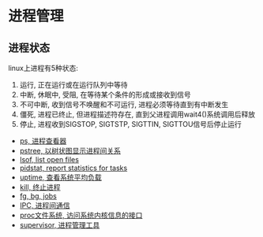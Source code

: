 # 进程管理

## 进程状态

linux上进程有5种状态: <br/>
1. 运行, 正在运行或在运行队列中等待
2. 中断, 休眠中, 受阻, 在等待某个条件的形成或接收到信号
3. 不可中断, 收到信号不唤醒和不可运行, 进程必须等待直到有中断发生
4. 僵死, 进程已终止, 但进程描述符存在, 直到父进程调用wait4()系统调用后释放
5. 停止, 进程收到SIGSTOP, SIGTSTP, SIGTTIN, SIGTTOU信号后停止运行


+ [ps, 进程查看器](/performance/process/ps.md)
+ [pstree, 以树状图显示进程间关系](/performance/process/pstree.md)
+ [lsof, list open files](/performance/process/lsof.md)
+ [pidstat, report statistics for tasks](/performance/process/pidstat.md)
+ [uptime, 查看系统平均负载](/performance/process/uptime.md)
+ [kill, 终止进程](/performance/process/kill.md)
+ [fg, bg, jobs](//performance/process/jobs.md)
+ [IPC, 进程间通信](/performance/process/ipc.md)
+ [proc文件系统, 访问系统内核信息的接口](/performance/process/procfs.md)
+ [supervisor, 进程管理工具](https://github.com/HudsonWu/linuxStudying/tree/master/performance/process/supervisor)

